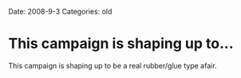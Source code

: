 Date: 2008-9-3
Categories: old

# This campaign is shaping up to...

This campaign is shaping up to be a real rubber/glue type afair.
